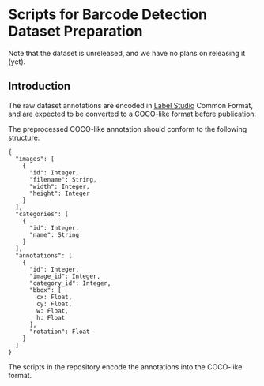 # Scripts for Barcode Detection Dataset Preparation

Note that the dataset is unreleased, and we have no plans on releasing it (yet).

## Introduction

The raw dataset annotations are encoded in [Label Studio](https://labelstud.io) Common Format, and are expected to be converted to a COCO-like format before publication.

The preprocessed COCO-like annotation should conform to the following structure:

```
{
  "images": [
    {
      "id": Integer,
      "filename": String,
      "width": Integer,
      "height": Integer
    }
  ],
  "categories": [
    {
      "id": Integer,
      "name": String
    }
  ],
  "annotations": [
    {
      "id": Integer,
      "image_id": Integer,
      "category_id": Integer,
      "bbox": [
        cx: Float,
        cy: Float,
        w: Float,
        h: Float
      ],
      "rotation": Float
    }
  ]
}
```

The scripts in the repository encode the annotations into the COCO-like format.
